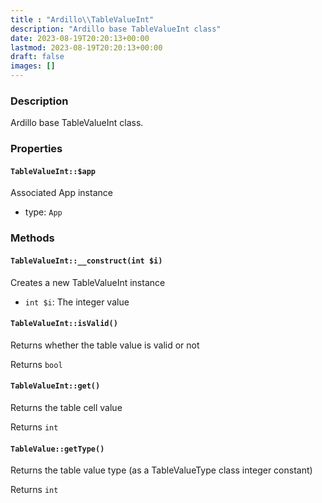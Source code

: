 ```yaml
---
title : "Ardillo\\TableValueInt"
description: "Ardillo base TableValueInt class"
date: 2023-08-19T20:20:13+00:00
lastmod: 2023-08-19T20:20:13+00:00
draft: false
images: []
---
```

### Description

Ardillo base TableValueInt class.

### Properties

#### `TableValueInt::$app`

Associated App instance

 * type: `App`



### Methods

#### `TableValueInt::__construct(int $i)`

Creates a new TableValueInt instance

 * `int $i`: The integer value


#### `TableValueInt::isValid()`

Returns whether the table value is valid or not


Returns `bool`



#### `TableValueInt::get()`

Returns the table cell value


Returns `int`



#### `TableValue::getType()`

Returns the table value type (as a TableValueType class integer constant)


Returns `int`



